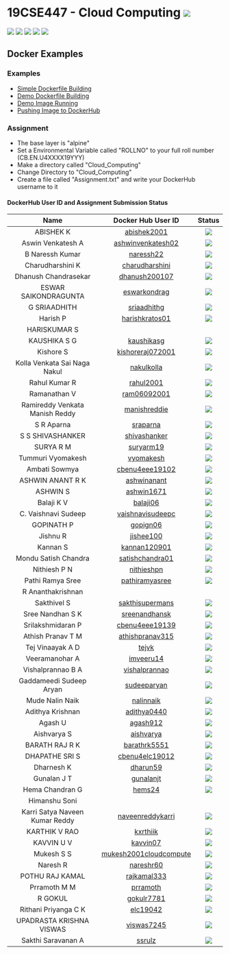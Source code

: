 # 19CSE447 - Cloud Computing ![](https://img.shields.io/badge/-Live-brightgreen)
![](https://img.shields.io/badge/Batch-19EEE-lightgreen) ![](https://img.shields.io/badge/Batch-19ELC-lightgreen) ![](https://img.shields.io/badge/UG-blue) ![](https://img.shields.io/badge/Subject-Cloud-blue) ![](https://img.shields.io/badge/Subject-Elective-purple)

## Docker Examples

### Examples
- [Simple Dockerfile Building](https://www.youtube.com/watch?v=0HCBQpfQE7o)
- [Demo Dockerfile Building](https://www.youtube.com/watch?v=lrTBwlW46Ik)
- [Demo Image Running](https://www.youtube.com/watch?v=ND-qkZVc3KM)
- [Pushing Image to DockerHub](https://www.youtube.com/watch?v=pBdN1OlWGQc)

### Assignment

- The base layer is "alpine"
- Set a Environmental Variable called "ROLLNO" to your full roll number (CB.EN.U4XXXX19YYY)
- Make a directory called "Cloud_Computing"
- Change Directory to "Cloud_Computing"
- Create a file called "Assignment.txt" and write your DockerHub username to it

#### DockerHub User ID and Assignment Submission Status

| Name | Docker Hub User ID | Status | 
|:----:|:------------------:|:------:|
| ABISHEK K | [abishek2001](https://hub.docker.com/u/abishek2001) | ![](https://img.shields.io/badge/-Not_Available-red) |
| Aswin Venkatesh A | [ashwinvenkatesh02](https://hub.docker.com/u/ashwinvenkatesh02) | ![](https://img.shields.io/badge/-Available-darkgreen) |
| B Naressh Kumar | [naressh22](https://hub.docker.com/u/naressh22) | ![](https://img.shields.io/badge/-Available-darkgreen) |
| Charudharshini K | [charudharshini](https://hub.docker.com/u/charudharshini) | ![](https://img.shields.io/badge/-Available-darkgreen) |
| Dhanush Chandrasekar | [dhanush200107](https://hub.docker.com/u/dhanush200107) | ![](https://img.shields.io/badge/-Available-darkgreen) |
| ESWAR SAIKONDRAGUNTA | [eswarkondrag](https://hub.docker.com/u/eswarkondrag) | ![](https://img.shields.io/badge/-Available-darkgreen) |
| G SRIAADHITH  | [sriaadhithg](https://hub.docker.com/u/sriaadhithg) | ![](https://img.shields.io/badge/-Available-darkgreen) |
| Harish P | [harishkratos01](https://hub.docker.com/u/harishkratos01) | ![](https://img.shields.io/badge/-Not_Available-red) | 
| HARISKUMAR S | | |
| KAUSHIKA S G | [kaushikasg](https://hub.docker.com/u/kaushikasg) | ![](https://img.shields.io/badge/-Available-darkgreen) | 
| Kishore S | [kishoreraj072001](https://hub.docker.com/u/kishoreraj072001) | ![](https://img.shields.io/badge/-Available-darkgreen) |
| Kolla Venkata Sai Naga Nakul | [nakulkolla](https://hub.docker.com/u/nakulkolla) | ![](https://img.shields.io/badge/-Available-darkgreen) | 
| Rahul Kumar R | [rahul2001](https://hub.docker.com/u/rahul2001) | ![](https://img.shields.io/badge/-Available-darkgreen) |
| Ramanathan V | [ram06092001](https://hub.docker.com/u/ram06092001) | ![](https://img.shields.io/badge/-Available-darkgreen) |
| Ramireddy Venkata Manish Reddy | [manishreddie](https://hub.docker.com/u/manishreddie) | ![](https://img.shields.io/badge/-Available-darkgreen) | 
| S R Aparna | [sraparna](https://hub.docker.com/u/sraparna) | ![](https://img.shields.io/badge/-Available-darkgreen) |
| S S SHIVASHANKER | [shivashanker](https://hub.docker.com/u/shivashanker) | ![](https://img.shields.io/badge/-Available-darkgreen) |
| SURYA R M | [suryarm19](https://hub.docker.com/u/suryarm19) | ![](https://img.shields.io/badge/-Available-darkgreen) | 
| Tummuri Vyomakesh | [vyomakesh](https://hub.docker.com/u/vyomakesh) | ![](https://img.shields.io/badge/-Available-darkgreen) | 
| Ambati Sowmya | [cbenu4eee19102](https://hub.docker.com/u/cbenu4eee19102) | ![](https://img.shields.io/badge/-Available-darkgreen) |
| ASHWIN ANANT R K | [ashwinanant](https://hub.docker.com/u/ashwinanant) | ![](https://img.shields.io/badge/-Available-darkgreen) | 
| ASHWIN S | [ashwin1671](https://hub.docker.com/u/ashwin1671) | ![](https://img.shields.io/badge/-Available-darkgreen) |
| Balaji K V | [balaji06](https://hub.docker.com/u/balaji06) | ![](https://img.shields.io/badge/-Available-darkgreen) | 
| C. Vaishnavi Sudeep | [vaishnavisudeepc](https://hub.docker.com/u/vaishnavisudeepc) | ![](https://img.shields.io/badge/-Available-darkgreen) | 
| GOPINATH P | [gopign06](https://hub.docker.com/u/gopign06) | ![](https://img.shields.io/badge/-Available-darkgreen)  |
| Jishnu R | [jishee100](https://hub.docker.com/u/jishee100) | ![](https://img.shields.io/badge/-Available-darkgreen) | 
| Kannan S | [kannan120901](https://hub.docker.com/u/kannan120901) | ![](https://img.shields.io/badge/-Not_Available-red) |
| Mondu Satish Chandra | [satishchandra01](https://hub.docker.com/u/satishchandra01) | ![](https://img.shields.io/badge/-Available-darkgreen) |
| Nithiesh P N | [nithieshpn](https://hub.docker.com/u/nithieshpn) | ![](https://img.shields.io/badge/-Available-darkgreen) |
| Pathi Ramya Sree | [pathiramyasree](https://hub.docker.com/u/pathiramyasree) | ![](https://img.shields.io/badge/-Available-darkgreen) | 
| R Ananthakrishnan | | | 
| Sakthivel S | [sakthisupermans](https://hub.docker.com/u/sakthisupermans) | ![](https://img.shields.io/badge/-Available-darkgreen) | 
| Sree Nandhan S K | [sreenandhansk](https://hub.docker.com/u/sreenandhansk) | ![](https://img.shields.io/badge/-Available-darkgreen) |
| Srilakshmidaran P | [cbenu4eee19139](https://hub.docker.com/u/cbenu4eee19139) | ![](https://img.shields.io/badge/-Available-darkgreen) |
| Athish Pranav T M | [athishpranav315](https://hub.docker.com/u/athishpranav315) | ![](https://img.shields.io/badge/-Not_Available-red) |
| Tej Vinaayak A D | [tejvk](https://hub.docker.com/u/tejvk) | ![](https://img.shields.io/badge/-Available-darkgreen) | 
| Veeramanohar A | [imveeru14](https://hub.docker.com/u/imveeru14) | ![](https://img.shields.io/badge/-Available-darkgreen) |
| Vishalprannao B A | [vishalprannao](https://hub.docker.com/u/vishalprannao) |![](https://img.shields.io/badge/-Available-darkgreen) | 
| Gaddameedi Sudeep Aryan | [sudeeparyan](https://hub.docker.com/u/sudeeparyan) | ![](https://img.shields.io/badge/-Available-darkgreen) |
| Mude Nalin Naik | [nalinnaik](https://hub.docker.com/u/nalinnaik) | ![](https://img.shields.io/badge/-Available-darkgreen) | 
| Adithya Krishnan | [adithya0440](https://hub.docker.com/u/adithya0440) | ![](https://img.shields.io/badge/-Available-darkgreen) |
| Agash U | [agash912](https://hub.docker.com/u/agash912) | ![](https://img.shields.io/badge/-Available-darkgreen) | 
| Aishvarya S | [aishvarya](https://hub.docker.com/u/aishvarya) | ![](https://img.shields.io/badge/-Not_Available-red) | 
| BARATH RAJ R K | [barathrk5551](https://hub.docker.com/u/barathrk5551) | ![](https://img.shields.io/badge/-Available-darkgreen) | 
| DHAPATHE SRI S | [cbenu4elc19012](https://hub.docker.com/u/cbenu4elc19012) | ![](https://img.shields.io/badge/-Available-darkgreen) |
| Dharnesh K | [dharun59](https://hub.docker.com/u/dharun59) | ![](https://img.shields.io/badge/-Available-darkgreen) |
| Gunalan J T | [gunalanjt](https://hub.docker.com/u/gunalanjt) | ![](https://img.shields.io/badge/-Available-darkgreen) | 
| Hema Chandran G | [hems24](https://hub.docker.com/u/hems24) | ![](https://img.shields.io/badge/-Available-darkgreen) |
| Himanshu Soni | | |
| Karri Satya Naveen Kumar Reddy | [naveenreddykarri](https://hub.docker.com/u/naveenreddykarri) | ![](https://img.shields.io/badge/-Available-darkgreen) |
| KARTHIK V RAO | [kxrthiik](https://hub.docker.com/u/kxrthiik) | ![](https://img.shields.io/badge/-Available-darkgreen) | 
| KAVVIN U V | [kavvin07](https://hub.docker.com/u/kavvin07) | ![](https://img.shields.io/badge/-Not_Available-red) |
| Mukesh S S | [mukesh2001cloudcompute](https://hub.docker.com/u/mukesh2001cloudcompute) | ![](https://img.shields.io/badge/-Available-darkgreen) | 
| Naresh R | [nareshr60](https://hub.docker.com/u/nareshr60) | ![](https://img.shields.io/badge/-Available-darkgreen) | 
| POTHU RAJ KAMAL | [rajkamal333](https://hub.docker.com/u/rajkamal333) | ![](https://img.shields.io/badge/-Not_Available-red) | 
| Prramoth M M | [prramoth](https://hub.docker.com/u/prramoth) | ![](https://img.shields.io/badge/-Available-darkgreen) | 
| R GOKUL | [gokulr7781](https://hub.docker.com/u/gokulr7781) | ![](https://img.shields.io/badge/-Available-darkgreen) | 
| Rithani Priyanga C K | [elc19042](https://hub.docker.com/u/elc19042) | ![](https://img.shields.io/badge/-Not_Available-red) | 
| UPADRASTA KRISHNA VISWAS | [viswas7245](https://hub.docker.com/u/viswas7245) | ![](https://img.shields.io/badge/-Not_Available-red) | 
| Sakthi Saravanan A | [ssrulz](https://hub.docker.com/u/ssrulz) | ![](https://img.shields.io/badge/-Available-darkgreen) |
